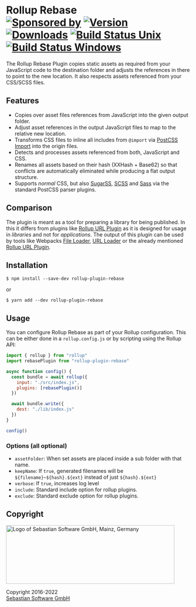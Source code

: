 # Rollup Rebase <br/>[![Sponsored by][sponsor-img]][sponsor] [![Version][npm-version-img]][npm] [![Downloads][npm-downloads-img]][npm] [![Build Status Unix][travis-img]][travis] [![Build Status Windows][appveyor-img]][appveyor]

The Rollup Rebase Plugin copies static assets as required from your JavaScript code to the destination folder and adjusts the references in there to point to the new location. It also respects assets referenced from your CSS/SCSS files.

[sponsor]: https://www.sebastian-software.de
[npm]: https://www.npmjs.com/package/rollup-plugin-rebase
[travis]: https://travis-ci.org/sebastian-software/rollup-plugin-rebase
[appveyor]: https://ci.appveyor.com/project/swernerx/rollup-plugin-rebase/branch/master
[sponsor-img]: https://badgen.net/badge/Sponsored%20by/Sebastian%20Software/692446
[npm-downloads-img]: https://badgen.net/npm/dm/rollup-plugin-rebase
[npm-version-img]: https://badgen.net/npm/v/rollup-plugin-rebase
[travis-img]: https://badgen.net/travis/sebastian-software/rollup-plugin-rebase?label=unix%20build
[appveyor-img]: https://badgen.net/appveyor/ci/swernerx/rollup-plugin-rebase?label=windows%20build

## Features

- Copies over asset files references from JavaScript into the given output folder.
- Adjust asset references in the output JavaScript files to map to the relative new location.
- Transforms CSS files to inline all includes from `@import` via [PostCSS Import](https://github.com/postcss/postcss-import) into the origin files.
- Detects and processes assets referenced from both, JavaScript and CSS.
- Renames all assets based on their hash (XXHash + Base62) so that conflicts are automatically eliminated while producing a flat output structure.
- Supports _normal_ CSS, but also [SugarSS](https://github.com/postcss/sugarss), [SCSS](https://github.com/postcss/postcss-scss) and [Sass](https://github.com/aleshaoleg/postcss-sass) via the standard PostCSS parser plugins.

## Comparison

The plugin is meant as a tool for preparing a library for being published. In this it differs from plugins like [Rollup URL Plugin](https://github.com/Swatinem/rollup-plugin-url) as it is designed for usage in _libraries_ and not for _applications_. The output of this plugin can be used by tools like Webpacks [File Loader](https://github.com/webpack/file-loader), [URL Loader](https://github.com/webpack/url-loader) or the already mentioned [Rollup URL Plugin](https://github.com/Swatinem/rollup-plugin-url).

## Installation

```console
$ npm install --save-dev rollup-plugin-rebase
```

or

```console
$ yarn add --dev rollup-plugin-rebase
```

## Usage

You can configure Rollup Rebase as part of your Rollup configuration. This can be either done in a `rollup.config.js` or by scripting using the Rollup API:

```js
import { rollup } from "rollup"
import rebasePlugin from "rollup-plugin-rebase"

async function config() {
  const bundle = await rollup({
    input: "./src/index.js",
    plugins: [rebasePlugin()]
  })

  await bundle.write({
    dest: "./lib/index.js"
  })
}

config()
```

### Options (all optional)

- `assetFolder`: When set assets are placed inside a sub folder with that name.
- `keepName`: If `true`, generated filenames will be `${filename}~${hash}.${ext}` instead of just `${hash}.${ext}`
- `verbose`: If `true`, increases log level
- `include`: Standard include option for rollup plugins.
- `exclude`: Standard exclude option for rollup plugins.

## Copyright

<img src="https://cdn.rawgit.com/sebastian-software/sebastian-software-brand/0d4ec9d6/sebastiansoftware-en.svg" alt="Logo of Sebastian Software GmbH, Mainz, Germany" width="460" height="160"/>

Copyright 2016-2022<br/>[Sebastian Software GmbH](http://www.sebastian-software.de)
